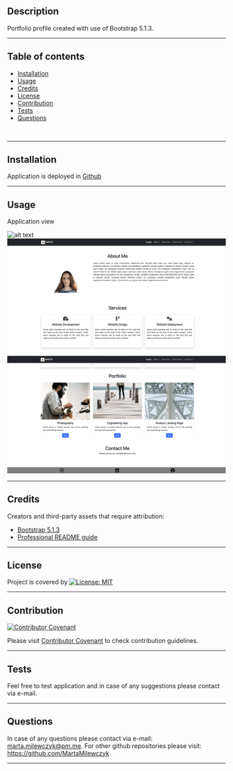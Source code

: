 ## Description

Portfolio profile created with use of Bootstrap 5.1.3.

  ---

  ## Table of contents

  - [Installation](#installation)
  - [Usage](#usage)
  - [Credits](#credits)
  - [License](#license)
  - [Contribution](#contribution)
  - [Tests](#tests)
  - [Questions](#questions)
  <br>

  ---

  ## Installation

Application is deployed in <a href="https://martamilewczyk.github.io/challenge-3-bootstrap-portfolio/">Github</a>

---

  ## Usage

Application view 

![alt text](assets/images/screenshot.png)
![alt text](assets/images/screenshot1.png)
![alt text](assets/images/screenshot2.png)

  ---

  ## Credits
  
Creators and third-party assets that require attribution: 
- <a href="https://getbootstrap.com/docs/5.1/getting-started/introduction/">Bootstrap 5.1.3</a>
- <a href="https://coding-boot-camp.github.io/full-stack/github/professional-readme-guide">Professional README guide</a>

---

## License

  Project is covered by [![License: MIT](https://img.shields.io/badge/License-MIT-yellow.svg)](https://opensource.org/licenses/MIT)
  <br>

  ---

  ## Contribution

[![Contributor Covenant](https://img.shields.io/badge/Contributor%20Covenant-2.1-4baaaa.svg)](code_of_conduct.md)

Please visit <a href="https://www.contributor-covenant.org/">Contributor Covenant</a> to check contribution guidelines.

  ---

  ## Tests

  Feel free to test application and in case of any suggestions please contact via e-mail.

  ---

  ## Questions
  
  In case of any questions please contact via e-mail: marta.milewczyk@pm.me. 
  For other github repositories please visit: https://github.com/MartaMilewczyk 

  ---
